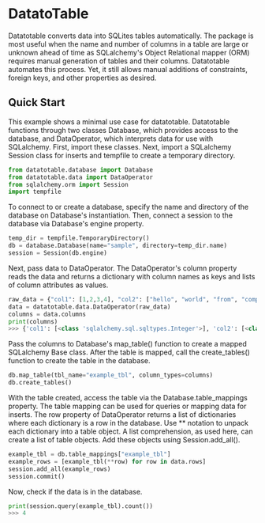 # DatatoTable
Datatotable converts data into SQLites tables automatically. The package is most useful when the name and number of columns in a table  are large or unknown ahead of time as SQLalchemy's Object Relational mapper (ORM) requires manual generation of tables and their columns. Datatotable automates this process. Yet, it still allows manual additions of constraints, foreign keys, and other properties as desired. 

## Quick Start
This example shows a minimal use case for datatotable. Datatotable functions through two classes Database, which provides access to the database, and DataOperator, which interprets data for use with SQLalchemy. First, import these classes. Next, import a SQLalchemy Session class for inserts and tempfile to create a temporary directory.

```python
from datatotable.database import Database
from datatotable.data import DataOperator
from sqlalchemy.orm import Session
import tempfile
```
To connect to or create a database, specify the name and directory of the database on Database's instantiation. Then, connect a session to the database via Database's engine property.
```python
temp_dir = tempfile.TemporaryDirectory()
db = database.Database(name="sample", directory=temp_dir.name)
session = Session(db.engine)
```

Next, pass data to DataOperator. The DataOperator's column property reads the data and returns a dictionary with column names as keys and lists of column attributes as values. 
```python
raw_data = {"col1": [1,2,3,4], "col2": ["hello", "world", "from", "computer"], "col3": [10.1, 13.5, 23.2, 98.4]}
data = datatotable.data.DataOperator(raw_data)
columns = data.columns
print(columns)
>>> {'col1': [<class 'sqlalchemy.sql.sqltypes.Integer'>], 'col2': [<class 'sqlalchemy.sql.sqltypes.String'>], 'col3': [<class 'sqlalchemy.sql.sqltypes.Float'>]}
```

Pass the columns to Database's map_table() function to create a mapped SQLalchemy Base class. After the table is mapped, call the create_tables() function to create the table in the database.
```python
db.map_table(tbl_name="example_tbl", column_types=columns)
db.create_tables()
```

With the table created, access the table via the Database.table_mappings property. The table mapping can be used for queries or mapping data for inserts. The row property of DataOperator returns a list of dictionaries where each dictionary is a row in the database. Use ** notation to unpack each dictionary into a table object. A list comprehension, as used here, can create a list of table objects. Add these objects using Session.add_all().
```python
example_tbl = db.table_mappings["example_tbl"]
example_rows = [example_tbl(**row) for row in data.rows]
session.add_all(example_rows)
session.commit()
```

Now, check if the data is in the database.
```python
print(session.query(example_tbl).count())
>>> 4
```
